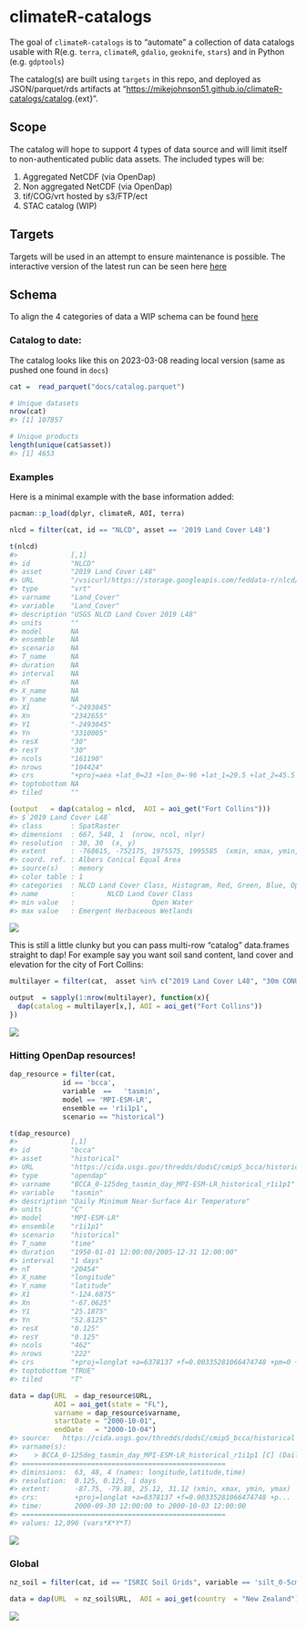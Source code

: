 
<!-- README.md is generated from README.Rmd. Please edit that file -->

# climateR-catalogs

<!-- badges: start -->
<!-- badges: end -->

The goal of `climateR-catalogs` is to “automate” a collection of data
catalogs usable with R(e.g. `terra`, `climateR`, `gdalio`, `geoknife`,
`stars`) and in Python (e.g. `gdptools`)

The catalog(s) are built using `targets` in this repo, and deployed as
JSON/parquet/rds artifacts at
“<https://mikejohnson51.github.io/climateR-catalogs/catalog>.{ext}”.

## Scope

The catalog will hope to support 4 types of data source and will limit
itself to non-authenticated public data assets. The included types will
be:

1.  Aggregated NetCDF (via OpenDap)
2.  Non aggregated NetCDF (via OpenDap)
3.  tif/COG/vrt hosted by s3/FTP/ect
4.  STAC catalog (WIP)

## Targets

Targets will be used in an attempt to ensure maintenance is possible.
The interactive version of the latest run can be seen here
[here](https://mikejohnson51.github.io/climateR-catalogs/)

## Schema

To align the 4 categories of data a WIP schema can be found
[here](https://mikejohnson51.github.io/climateR-catalogs/schema.html)

### Catalog to date:

The catalog looks like this on 2023-03-08 reading local version (same as
pushed one found in `docs`)

``` r
cat =  read_parquet("docs/catalog.parquet")

# Unique datasets
nrow(cat)
#> [1] 107857

# Unique products
length(unique(cat$asset))
#> [1] 4653
```

### Examples

Here is a minimal example with the base information added:

``` r
pacman::p_load(dplyr, climateR, AOI, terra)

nlcd = filter(cat, id == "NLCD", asset == '2019 Land Cover L48')

t(nlcd)
#>             [,1]                                                                                                 
#> id          "NLCD"                                                                                               
#> asset       "2019 Land Cover L48"                                                                                
#> URL         "/vsicurl/https://storage.googleapis.com/feddata-r/nlcd/2019_Land_Cover_L48.tif"                     
#> type        "vrt"                                                                                                
#> varname     "Land_Cover"                                                                                         
#> variable    "Land_Cover"                                                                                         
#> description "USGS NLCD Land Cover 2019 L48"                                                                      
#> units       ""                                                                                                   
#> model       NA                                                                                                   
#> ensemble    NA                                                                                                   
#> scenario    NA                                                                                                   
#> T_name      NA                                                                                                   
#> duration    NA                                                                                                   
#> interval    NA                                                                                                   
#> nT          NA                                                                                                   
#> X_name      NA                                                                                                   
#> Y_name      NA                                                                                                   
#> X1          "-2493045"                                                                                           
#> Xn          "2342655"                                                                                            
#> Y1          "-2493045"                                                                                           
#> Yn          "3310005"                                                                                            
#> resX        "30"                                                                                                 
#> resY        "30"                                                                                                 
#> ncols       "161190"                                                                                             
#> nrows       "104424"                                                                                             
#> crs         "+proj=aea +lat_0=23 +lon_0=-96 +lat_1=29.5 +lat_2=45.5 +x_0=0 +y_0=0 +datum=WGS84 +units=m +no_defs"
#> toptobottom NA                                                                                                   
#> tiled       ""
```

``` r
(output   = dap(catalog = nlcd,  AOI = aoi_get("Fort Collins")))
#> $`2019 Land Cover L48`
#> class       : SpatRaster 
#> dimensions  : 667, 548, 1  (nrow, ncol, nlyr)
#> resolution  : 30, 30  (x, y)
#> extent      : -768615, -752175, 1975575, 1995585  (xmin, xmax, ymin, ymax)
#> coord. ref. : Albers Conical Equal Area 
#> source(s)   : memory
#> color table : 1 
#> categories  : NLCD Land Cover Class, Histogram, Red, Green, Blue, Opacity 
#> name        :        NLCD Land Cover Class 
#> min value   :                   Open Water 
#> max value   : Emergent Herbaceous Wetlands
```

![](README_files/figure-gfm/unnamed-chunk-4-1.png)<!-- -->

This is still a little clunky but you can pass multi-row “catalog”
data.frames straight to dap! For example say you want soil sand content,
land cover and elevation for the city of Fort Collins:

``` r
multilayer = filter(cat,  asset %in% c("2019 Land Cover L48", "30m CONUS DEM", "sand_mean_0_5"))

output  = sapply(1:nrow(multilayer), function(x){   
  dap(catalog = multilayer[x,], AOI = aoi_get("Fort Collins")) 
})
```

![](README_files/figure-gfm/unnamed-chunk-6-1.png)<!-- -->

### Hitting OpenDap resources!

``` r
dap_resource = filter(cat, 
             id == 'bcca', 
             variable  ==   'tasmin',   
             model == 'MPI-ESM-LR', 
             ensemble == 'r1i1p1',
             scenario == "historical") 

t(dap_resource)
#>             [,1]                                                            
#> id          "bcca"                                                          
#> asset       "historical"                                                    
#> URL         "https://cida.usgs.gov/thredds/dodsC/cmip5_bcca/historical"     
#> type        "opendap"                                                       
#> varname     "BCCA_0-125deg_tasmin_day_MPI-ESM-LR_historical_r1i1p1"         
#> variable    "tasmin"                                                        
#> description "Daily Minimum Near-Surface Air Temperature"                    
#> units       "C"                                                             
#> model       "MPI-ESM-LR"                                                    
#> ensemble    "r1i1p1"                                                        
#> scenario    "historical"                                                    
#> T_name      "time"                                                          
#> duration    "1950-01-01 12:00:00/2005-12-31 12:00:00"                       
#> interval    "1 days"                                                        
#> nT          "20454"                                                         
#> X_name      "longitude"                                                     
#> Y_name      "latitude"                                                      
#> X1          "-124.6875"                                                     
#> Xn          "-67.0625"                                                      
#> Y1          "25.1875"                                                       
#> Yn          "52.8125"                                                       
#> resX        "0.125"                                                         
#> resY        "0.125"                                                         
#> ncols       "462"                                                           
#> nrows       "222"                                                           
#> crs         "+proj=longlat +a=6378137 +f=0.00335281066474748 +pm=0 +no_defs"
#> toptobottom "TRUE"                                                          
#> tiled       "T"

data = dap(URL  = dap_resource$URL, 
           AOI = aoi_get(state = "FL"), 
           varname = dap_resource$varname,
           startDate = "2000-10-01",
           endDate   = "2000-10-04")
#> source:   https://cida.usgs.gov/thredds/dodsC/cmip5_bcca/historical 
#> varname(s):
#>    > BCCA_0-125deg_tasmin_day_MPI-ESM-LR_historical_r1i1p1 [C] (Daily Minimum Near-Surface Air Temperature)
#> ==================================================
#> diminsions:  63, 48, 4 (names: longitude,latitude,time)
#> resolution:  0.125, 0.125, 1 days
#> extent:      -87.75, -79.88, 25.12, 31.12 (xmin, xmax, ymin, ymax)
#> crs:         +proj=longlat +a=6378137 +f=0.00335281066474748 +p...
#> time:        2000-09-30 12:00:00 to 2000-10-03 12:00:00
#> ==================================================
#> values: 12,096 (vars*X*Y*T)
```

![](README_files/figure-gfm/unnamed-chunk-8-1.png)<!-- -->

### Global

``` r
nz_soil = filter(cat, id == "ISRIC Soil Grids", variable == 'silt_0-5cm_mean')

data = dap(URL  = nz_soil$URL,  AOI = aoi_get(country  = "New Zealand"))
```

![](README_files/figure-gfm/unnamed-chunk-10-1.png)<!-- -->
